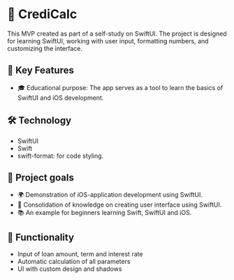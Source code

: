 # 🧮 CrediCalc

This MVP created as part of a self-study on SwiftUI.
The project is designed for learning SwiftUI, working with user input, formatting numbers, and customizing the interface.

## 🔑 Key Features
* 🎓 Educational purpose: The app serves as a tool to learn the basics of SwiftUI and iOS development.

## 🛠 Technology
* SwiftUI  
* Swift  
* swift-format: for code styling.  

## 🎯 Project goals
* 🌍 Demonstration of iOS-application development using SwiftUI.
* 🧩 Consolidation of knowledge on creating user interface using SwiftUI.
* 📚 An example for beginners learning Swift, SwiftUI and iOS.

## 📱 Functionality 
* Input of loan amount, term and interest rate  
* Automatic calculation of all parameters  
* UI with custom design and shadows  
